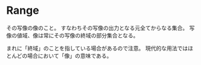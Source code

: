 # Range

その写像の像のこと。
すなわちその写像の出力となる元全てからなる集合。
写像の値域、像は常にその写像の終域の部分集合となる。

まれに「終域」のことを指している場合があるので注意。
現代的な用法ではほとんどの場合において「像」の意味である。
